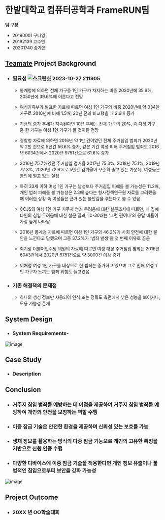 # 한밭대학교 컴퓨터공학과 FrameRUN팀

**팀 구성**
- 20190001 구나영 
- 20192139 고수연
- 20201740 송가은

## <u>Teamate</u> Project Background
- ### 필요성 ![스크린샷 2023-10-27 211905](https://github.com/HBNU-SWUNIV/come-capstone23-framerun/assets/123061106/5a3119ec-695c-46f2-aede-43e7eabf853c)
  - 통계청에 의하면 전체 가구중 1인 가구가 차지하는 비중 2030년에 35.6%, 2050년에 39.6%에 이른다고 전망
  - 여성가족부가 발표한 자료에 따르면 여성 1인 가구의 비중 2020년에 약 334만 가구로 2010년에 비해 1.5배, 20년 전과 비교했을 때 2.6배 증가
  - 지금의 증가 추세가 지속된다면 10년 후에는 전체 가구의 20%, 즉 다섯 가구 중 한 가구는 여성 1인 가구가 될 것이란 전망
    
  - 경찰청 자료에 의하면 2016년 약 1만 건이었던 전체 주거침입 범죄가 2020년 약 2만 건으로 5년간 56.6% 증가, 같은 기간 여성 피해 주거침입 범죄도 2016년 6034건에서 2020년 9751건으로 61.6% 증가
  - 2016년 75.7%였던 주거침입 검거율 2017년 75.3%, 2018년 75.1%, 2019년 72.3%, 2020년 72.6%로 5년간 검거율이 꾸준히 줄고 있는 가운데, 여성들은 불안에 떨고 있는 실정
  - 특히 33세 이하 여성 1인 가구는 남성보다 주거침입 피해를 볼 가능성은 11.2배, 개인 범죄 피해를 볼 가능성은 2.3배 높다는 형사정책연구원 자료를 고려했을 때 이러한 상황 속 여성들은 근거 있는 불안감을 겪는다고 볼 수 있음

  - CCJS의 여성 1인 가구 거주지 범죄 두려움에 대한 설문조사에 따르면, 내 집에 타인의 침입 두려움에 대한 설문 결과, 10-30대는 ‘그런 편이다’의 응답 비율이 가장 높게 나타남
  - 2016년 통계청 자료에 따르면 여성 1인 가구의 46.2%가 사회 안전에 대한 불안을 느낀다고 답했으며 그중 37.2%가 ‘범죄 발생’을 첫 번째 이유로 꼽음
  - 최기상 더불어민주당 의원의 자료에 따르면 여성 대상 주거침입 범죄는 2016년 6043건에서 2020년 9751건으로 약 3000건 이상 증가
  - 이처럼 여성 1인 가구를 대상으로 한 범죄는 증가하고 있으며 그로 인해 여성 1인 가구가 느끼는 범죄 위험도 늘고있음

- ### 기존 해결책의 문제점
  - 하나의 생성 정보만 사용되어 인식 또는 정확도 측면에서 낮은 성능을 보이거나, 도용 가능성 존재
    
  
## System Design
  - ### System Requirements-
![image](https://github.com/HBNU-SWUNIV/come-capstone23-framerun/assets/127067076/01e96285-1b0b-4815-872c-d6ce53adb6fa)

    
## Case Study
  - ### Description
  
  
## Conclusion
  - ### 거주지 침입 범죄를 예방하는 데 이점을 제공하여 거주지 침입 범죄를 예방하여 개인의 안전을 보장하는 역할 수행
  - ### 이중 잠금 기술은 안전한 환경을 제공하며 신뢰성 있는 보호를 가능
  - ### 생채 정보를 활용하는 방식의 다중 잠금 기능으로 개인의 고유한 특징을 기반으로 신원 인증 수행
  - ### 다양한 디바이스에 이중 잠금 기술을 적용한다면 개인 정보 유출이나 불법적인 침입으로부터 보안을 강화 가능성
![image](https://github.com/HBNU-SWUNIV/come-capstone23-framerun/assets/127067076/53c7ea66-edfc-4c20-b678-0d94375bdf10)

  
## Project Outcome
- ### 20XX 년 OO학술대회 
